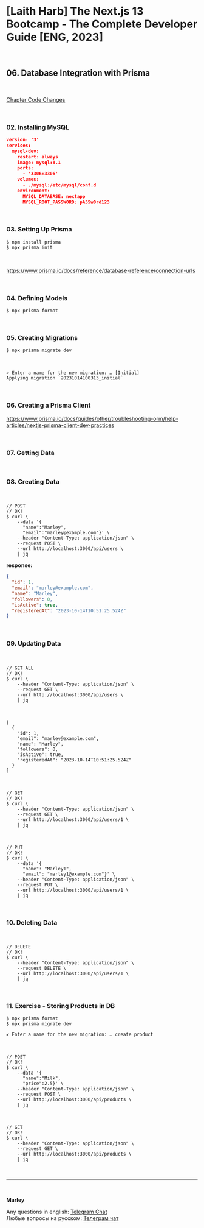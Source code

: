 # [Laith Harb] The Next.js 13 Bootcamp - The Complete Developer Guide [ENG, 2023]

<br/>

## 06. Database Integration with Prisma

<br/>

[Chapter Code Changes](https://github.com/webmakaka/Mastering-Next.js-13-with-TypeScript/pull/2)

<br/>

### 02. Installing MySQL

```json
version: '3'
services:
  mysql-dev:
    restart: always
    image: mysql:8.1
    ports:
      - '3306:3306'
    volumes:
      - ./mysql:/etc/mysql/conf.d
    environment:
      MYSQL_DATABASE: nextapp
      MYSQL_ROOT_PASSWORD: pA55w0rd123
```

<br/>

### 03. Setting Up Prisma

```
$ npm install prisma
$ npx prisma init
```

<br/>

https://www.prisma.io/docs/reference/database-reference/connection-urls

<br/>

### 04. Defining Models

```
$ npx prisma format
```

<br/>

### 05. Creating Migrations

```
$ npx prisma migrate dev
```

<br/>

```
✔ Enter a name for the new migration: … [Initial]
Applying migration `20231014100313_initial`
```

<br/>

### 06. Creating a Prisma Client

https://www.prisma.io/docs/guides/other/troubleshooting-orm/help-articles/nextjs-prisma-client-dev-practices

<br/>

### 07. Getting Data

<br/>

### 08. Creating Data

<br/>

```
// POST
// OK!
$ curl \
    --data '{
      "name":"Marley",
      "email":"marley@example.com"}' \
    --header "Content-Type: application/json" \
    --request POST \
    --url http://localhost:3000/api/users \
    | jq
```

**response:**

```json
{
  "id": 1,
  "email": "marley@example.com",
  "name": "Marley",
  "followers": 0,
  "isActive": true,
  "registeredAt": "2023-10-14T10:51:25.524Z"
}
```

<br/>

### 09. Updating Data

<br/>

```
// GET ALL
// OK!
$ curl \
    --header "Content-Type: application/json" \
    --request GET \
    --url http://localhost:3000/api/users \
    | jq
```

<br/>

```
[
  {
    "id": 1,
    "email": "marley@example.com",
    "name": "Marley",
    "followers": 0,
    "isActive": true,
    "registeredAt": "2023-10-14T10:51:25.524Z"
  }
]
```

<br/>

```
// GET
// OK!
$ curl \
    --header "Content-Type: application/json" \
    --request GET \
    --url http://localhost:3000/api/users/1 \
    | jq
```

<br/>

```
// PUT
// OK!
$ curl \
    --data '{
      "name": "Marley1",
      "email": "marley1@example.com"}' \
    --header "Content-Type: application/json" \
    --request PUT \
    --url http://localhost:3000/api/users/1 \
    | jq
```

<br/>

### 10. Deleting Data

<br/>

```
// DELETE
// OK!
$ curl \
    --header "Content-Type: application/json" \
    --request DELETE \
    --url http://localhost:3000/api/users/1 \
    | jq
```

<br/>

### 11. Exercise - Storing Products in DB

```
$ npx prisma format
$ npx prisma migrate dev
```

```
✔ Enter a name for the new migration: … create product
```

<br/>

```
// POST
// OK!
$ curl \
    --data '{
      "name":"Milk",
      "price":2.5}' \
    --header "Content-Type: application/json" \
    --request POST \
    --url http://localhost:3000/api/products \
    | jq
```

<br/>

```
// GET
// OK!
$ curl \
    --header "Content-Type: application/json" \
    --request GET \
    --url http://localhost:3000/api/products \
    | jq
```

<br/>

---

<br/>

**Marley**

Any questions in english: <a href="https://jsdev.org/chat/">Telegram Chat</a>  
Любые вопросы на русском: <a href="https://jsdev.ru/chat/">Телеграм чат</a>
